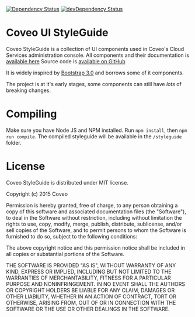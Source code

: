 [![Dependency Status](https://david-dm.org/Coveo/styleguide.svg?style=flat-square)](https://david-dm.org/Coveo/styleguide)
[![devDependency Status](https://david-dm.org/Coveo/styleguide/dev-status.svg?style=flat-square)](https://david-dm.org/Coveo/styleguide#info=devDependencies)

Coveo UI StyleGuide
===================

Coveo StyleGuide is a collection of UI components used in Coveo's Cloud Services administration console.
All components and their documentation is [available here](http://coveo.github.io/styleguide/)
Source code is [available on GitHub](https://github.com/Coveo/styleguide)

It is widely inspired by [Bootstrap 3.0](https://github.com/twbs/bootstrap) and borrows some of it components.

The project is at it's early stages, some components can still have _lots_ of breaking changes.

# Compiling

Make sure you have Node JS and NPM installed.
Run `npm install`, then `npm run compile`.
The compiled styleguide will be available in the `/styleguide` folder.


# License

Coveo StyleGuide is distributed under MIT license.

Copyright (c) 2015 Coveo

Permission is hereby granted, free of charge, to any person obtaining a
copy of this software and associated documentation files (the "Software"),
to deal in the Software without restriction, including without limitation
the rights to use, copy, modify, merge, publish, distribute, sublicense,
and/or sell copies of the Software, and to permit persons to whom the
Software is furnished to do so, subject to the following conditions:

The above copyright notice and this permission notice shall be included in
all copies or substantial portions of the Software.

THE SOFTWARE IS PROVIDED "AS IS", WITHOUT WARRANTY OF ANY KIND, EXPRESS OR
IMPLIED, INCLUDING BUT NOT LIMITED TO THE WARRANTIES OF MERCHANTABILITY,
FITNESS FOR A PARTICULAR PURPOSE AND NONINFRINGEMENT. IN NO EVENT SHALL THE
AUTHORS OR COPYRIGHT HOLDERS BE LIABLE FOR ANY CLAIM, DAMAGES OR OTHER
LIABILITY, WHETHER IN AN ACTION OF CONTRACT, TORT OR OTHERWISE, ARISING
FROM, OUT OF OR IN CONNECTION WITH THE SOFTWARE OR THE USE OR OTHER
DEALINGS IN THE SOFTWARE.
